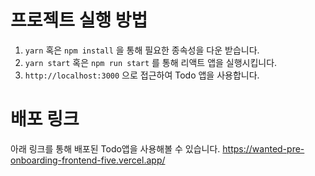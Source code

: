 # 프로젝트 실행 방법
1. `yarn` 혹은 `npm install` 을 통해 필요한 종속성을 다운 받습니다.
2. `yarn start` 혹은 `npm run start` 를 통해 리액트 앱을 실행시킵니다.
3. `http://localhost:3000` 으로 접근하여 Todo 앱을 사용합니다.


# 배포 링크
아래 링크를 통해 배포된 Todo앱을 사용해볼 수 있습니다.
https://wanted-pre-onboarding-frontend-five.vercel.app/